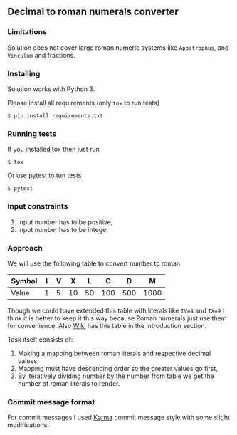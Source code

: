 ## Decimal to roman numerals converter


### Limitations

Solution does not cover large roman numeric systems like
`Apostrophus`, and `Vinculum` and fractions.


### Installing

Solution works with Python 3.

Please install all requirements (only `tox` to run tests)

`$ pip install requirements.txt`


### Running tests

If you installed tox then just run

`$ tox`

Or use pytest to tun tests

`$ pytest`


### Input constraints

1. Input number has to be positive,
2. Input number has to be integer


### Approach

We will use the following table to convert number to roman

| Symbol |  I  |  V  |  X   |   L   |   C   |   D   |   M   |
|--------|-----|-----|------|-------|-------|-------|-------|
| Value  |  1  |  5  |  10  |   50  |  100  |  500  | 1000  |

Though we could have extended this table with literals
like `IV=4` and `IX=9` I think it is better to keep it
this way because Roman numerals just use them for convenience.
Also [Wiki](https://en.wikipedia.org/wiki/Roman_numerals) has
this table in the introduction section.

Task itself consists of:

1. Making a mapping between roman literals and respective decimal values,
2. Mapping must have descending order so the greater values go first,
3. By iteratively dividing number by the number from table we get the
   number of roman literals to render.


### Commit message format

For commit messages I used [Karma](http://karma-runner.github.io/1.0/dev/git-commit-msg.html)
commit message style with some slight modifications.
